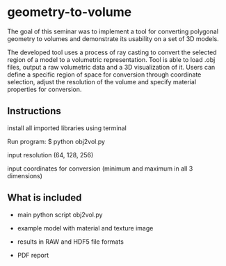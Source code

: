 # geometry-to-volume

The goal of this seminar was to implement a tool for converting polygonal geometry to volumes and demonstrate its usability on a set of 3D models.

The developed tool uses a process of ray casting to convert the selected region of a model to a volumetric representation. Tool is able to load .obj files, output a raw volumetric data and a 3D visualization of it. Users can define a specific region of space for conversion through coordinate selection, adjust the resolution of the volume and specify material properties for conversion. 

## Instructions

install all imported libraries using terminal

Run program:
$ python obj2vol.py

input resolution (64, 128, 256)

input coordinates for conversion (minimum and maximum in all 3 dimensions)


## What is included

* main python script obj2vol.py

* example model with material and texture image

* results in RAW and HDF5 file formats

* PDF report







